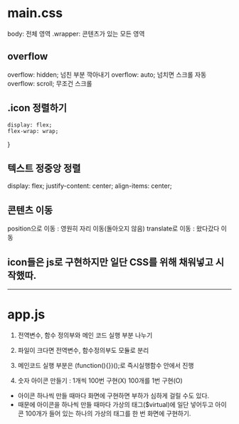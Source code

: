 # main.css

 body: 전체 영역
.wrapper: 콘텐츠가 있는 모든 영역

## overflow
overflow: hidden; 넘친 부분 깍아내기
overflow: auto; 넘치면 스크롤 자동
overflow: scroll; 무조건 스크롤

## .icon 정렬하기
    display: flex;
    flex-wrap: wrap;
}

## 텍스트 정중앙 정렬
display: flex;
justify-content: center;
align-items: center;

## 콘텐츠 이동
 position으로 이동 : 영원히 자리 이동(돌아오지 않음)
 translate로 이동 : 왔다갔다 이동

## icon들은 js로 구현하지만 일단 CSS를 위해 채워넣고 시작했따.

----------------------------------------
# app.js
1. 전역변수, 함수 정의부와
메인 코드 실행 부분 나누기

2. 파일이 크다면 전역변수, 함수정의부도 모듈로 분리

3. 메인코드 실행 부분은
(function(){})();로 즉시실행함수 안에서 진행

5. 숫자 아이콘 만들기
 : 1개씩 100번 구현(X) 100개를 1번 구현(O)
  - 아이콘 하나씩 만들 때마다 화면에 구현하면 부하가 심하게 걸릴 수도 있다.
  - 때문에 아이콘을 하나씩 만들 때마다
  가상의 태그($virtual)에 일단 넣어두고
  아이콘 100개가 들어 있는 하나의 가상의 태그를
  한 번 화면에 구현하기.